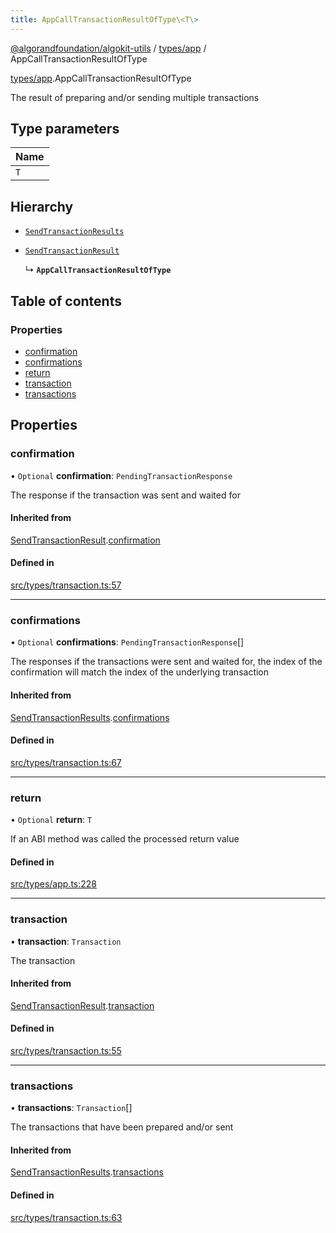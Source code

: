 ```yaml
---
title: AppCallTransactionResultOfType\<T\>
---
```


[@algorandfoundation/algokit-utils](/reference/algokit-utils-ts/api/readme/) / [types/app](/reference/algokit-utils-ts/api/modules/types_app/) / AppCallTransactionResultOfType

[types/app](/reference/algokit-utils-ts/api/modules/types_app/).AppCallTransactionResultOfType

The result of preparing and/or sending multiple transactions

## Type parameters

| Name |
| :--- |
| `T`  |

## Hierarchy

- [`SendTransactionResults`]()

- [`SendTransactionResult`]()

  ↳ **`AppCallTransactionResultOfType`**

## Table of contents

### Properties

- [confirmation](#confirmation)
- [confirmations](#confirmations)
- [return](#return)
- [transaction](#transaction)
- [transactions](#transactions)

## Properties

### confirmation

• `Optional` **confirmation**: `PendingTransactionResponse`

The response if the transaction was sent and waited for

#### Inherited from

[SendTransactionResult]().[confirmation](#confirmation)

#### Defined in

[src/types/transaction.ts:57](https://github.com/algorandfoundation/algokit-utils-ts/blob/main/src/types/transaction.ts#L57)

---

### confirmations

• `Optional` **confirmations**: `PendingTransactionResponse`[]

The responses if the transactions were sent and waited for,
the index of the confirmation will match the index of the underlying transaction

#### Inherited from

[SendTransactionResults]().[confirmations](#confirmations)

#### Defined in

[src/types/transaction.ts:67](https://github.com/algorandfoundation/algokit-utils-ts/blob/main/src/types/transaction.ts#L67)

---

### return

• `Optional` **return**: `T`

If an ABI method was called the processed return value

#### Defined in

[src/types/app.ts:228](https://github.com/algorandfoundation/algokit-utils-ts/blob/main/src/types/app.ts#L228)

---

### transaction

• **transaction**: `Transaction`

The transaction

#### Inherited from

[SendTransactionResult]().[transaction](#transaction)

#### Defined in

[src/types/transaction.ts:55](https://github.com/algorandfoundation/algokit-utils-ts/blob/main/src/types/transaction.ts#L55)

---

### transactions

• **transactions**: `Transaction`[]

The transactions that have been prepared and/or sent

#### Inherited from

[SendTransactionResults]().[transactions](#transactions)

#### Defined in

[src/types/transaction.ts:63](https://github.com/algorandfoundation/algokit-utils-ts/blob/main/src/types/transaction.ts#L63)
